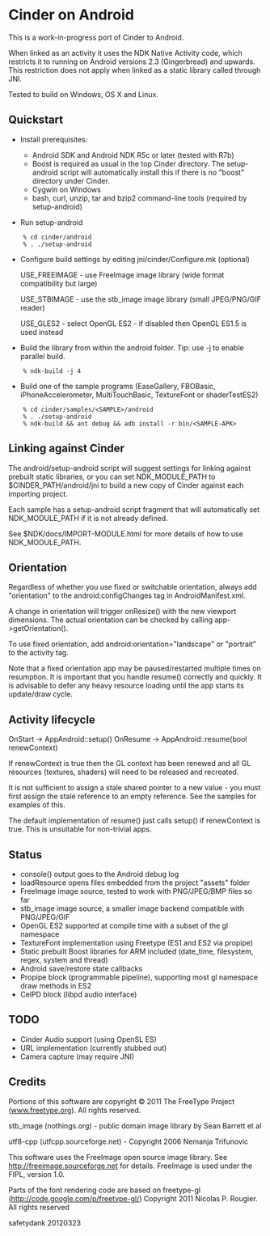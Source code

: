 Cinder on Android
=================

This is a work-in-progress port of Cinder to Android.

When linked as an activity it uses the NDK Native Activity code, which
restricts it to running on Android versions 2.3 (Gingerbread) and upwards. This
restriction does not apply when linked as a static library called through JNI.

Tested to build on Windows, OS X and Linux.


Quickstart
----------

* Install prerequisites:

  - Android SDK and Android NDK R5c or later (tested with R7b)
  - Boost is required as usual in the top Cinder directory.  The setup-android script will
    automatically install this if there is no "boost" directory under Cinder.
  - Cygwin on Windows
  - bash, curl, unzip, tar and bzip2 command-line tools (required by setup-android)

* Run setup-android

```
    % cd cinder/android
    % . ./setup-android
```

* Configure build settings by editing jni/cinder/Configure.mk (optional)
  
    USE_FREEIMAGE - use FreeImage image library (wide format compatibility but large)

    USE_STBIMAGE  - use the stb_image image library (small JPEG/PNG/GIF reader)

    USE_GLES2     - select OpenGL ES2 - if disabled then OpenGL ES1.5 is used instead

* Build the library from within the android folder.  Tip: use -j <num cores> to
  enable parallel build.

```
    % ndk-build -j 4
```

* Build one of the sample programs (EaseGallery, FBOBasic, iPhoneAccelerometer,
  MultiTouchBasic, TextureFont or shaderTestES2)

```
    % cd cinder/samples/<SAMPLE>/android
    % . ./setup-android
    % ndk-build && ant debug && adb install -r bin/<SAMPLE-APK>
```


Linking against Cinder
----------------------

The android/setup-android script will suggest settings for linking against
prebuilt static libraries, or you can set NDK_MODULE_PATH to
$CINDER_PATH/android/jni to build a new copy of Cinder against each importing
project.

Each sample has a setup-android script fragment that will automatically set
NDK_MODULE_PATH if it is not already defined.

See $NDK/docs/IMPORT-MODULE.html for more details of how to use
NDK_MODULE_PATH.


Orientation
-----------

Regardless of whether you use fixed or switchable orientation, always add
"orientation" to the android:configChanges tag in AndroidManifest.xml.

A change in orientation will trigger onResize() with the new viewport
dimensions.  The actual orientation can be checked by calling
app->getOrientation().

To use fixed orientation, add android:orientation="landscape" or "portrait" to
the activity tag.

Note that a fixed orientation app may be paused/restarted multiple times on
resumption.  It is important that you handle resume() correctly and quickly.
It is advisable to defer any heavy resource loading until the app starts its
update/draw cycle.


Activity lifecycle
------------------

OnStart  -> AppAndroid::setup()
OnResume -> AppAndroid::resume(bool renewContext)

If renewContext is true then the GL context has been renewed and all GL
resources (textures, shaders) will need to be released and recreated.

It is not sufficient to assign a stale shared pointer to a new value - you
must first assign the stale reference to an empty reference.  See the
samples for examples of this.

The default implementation of resume() just calls setup() if renewContext
is true.  This is unsuitable for non-trivial apps.


Status
------

* console() output goes to the Android debug log
* loadResource opens files embedded from the project "assets" folder
* FreeImage image source, tested to work with PNG/JPEG/BMP files so far
* stb_image image source, a smaller image backend compatible with PNG/JPEG/GIF
* OpenGL ES2 supported at compile time with a subset of the gl namespace
* TextureFont implementation using Freetype (ES1 and ES2 via propipe)
* Static prebuilt Boost libraries for ARM included (date_time, filesystem,
  regex, system and thread)
* Android save/restore state callbacks
* Propipe block (programmable pipeline), supporting most gl namespace draw
  methods in ES2
* CelPD block (libpd audio interface)

TODO
----

* Cinder Audio support (using OpenSL ES)
* URL implementation (currently stubbed out)
* Camera capture (may require JNI)


Credits
-------

Portions of this software are copyright © 2011 The FreeType Project (www.freetype.org).  All rights reserved.

stb_image (nothings.org) - public domain image library by Sean Barrett et al

utf8-cpp (utfcpp.sourceforge.net) - Copyright 2006 Nemanja Trifunovic

This software uses the FreeImage open source image library. See http://freeimage.sourceforge.net for details.
FreeImage is used under the FIPL, version 1.0.

Parts of the font rendering code are based on freetype-gl (http://code.google.com/p/freetype-gl/)
Copyright 2011 Nicolas P. Rougier. All rights reserved


safetydank 20120323

